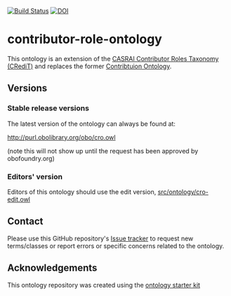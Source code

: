 [![Build Status](https://travis-ci.org/data2health/contributor-role-ontology.svg?branch=master)](https://travis-ci.org/data2health/contributor-role-ontology)
[![DOI](https://zenodo.org/badge/13996/data2health/contributor-role-ontology.svg)](https://zenodo.org/badge/latestdoi/13996/data2health/contributor-role-ontology)

# contributor-role-ontology

This ontology is an extension of the [CASRAI Contributor Roles Taxonomy (CRediT)](http://dictionary.casrai.org/Contributor_Roles) and replaces the former [Contribtuion Ontology](https://github.com/openrif/contribution-ontology).

## Versions

### Stable release versions

The latest version of the ontology can always be found at:

http://purl.obolibrary.org/obo/cro.owl

(note this will not show up until the request has been approved by obofoundry.org)

### Editors' version

Editors of this ontology should use the edit version, [src/ontology/cro-edit.owl](src/ontology/cro-edit.owl)

## Contact

Please use this GitHub repository's [Issue tracker](https://github.com/data2health/contributor-role-ontology/issues) to request new terms/classes or report errors or specific concerns related to the ontology.

## Acknowledgements

This ontology repository was created using the [ontology starter kit](https://github.com/INCATools/ontology-starter-kit)
